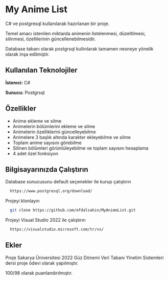 
# My Anime List

C# ve postgresql kullanılarak hazırlanan bir proje.

Temel amacı istenilen miktarda animenin listelenmesi, düzeltilmesi, silinmesi, özellilerinin güncellenebilmesidir.

Database tabanı olarak postgrsql kullınlarak tamamen nesneye yönelik olarak inşa edilmiştir.





## Kullanılan Teknolojiler

**İstemci:** C#

**Sunucu:** Postgrsql

  
## Özellikler

- Anime ekleme ve silme
- Animelerin bölümlerini ekleme ve silme
- Animelerin özelliklerini güncelleyebilme
- Animelere 3 başlık altında karakter ekleyebilme ve silme
- Toplam anime sayısını görebilme 
- Silinen bölümleri görüntüleyebilme ve toplam sayısını hesaplama
- 4 adet özel fonksiyon


  
## Bilgisayarınızda Çalıştırın

Database sunucusunu default seçenekler ile kurup çalıştırın

```bash
  https://www.postgresql.org/download/
```

Projeyi klonlayın

```bash
  git clone https://github.com/efdalsahin/MyAnimeList.git
```

Projeyi Visual Studio 2022 ile çalıştırın

```bash
  https://visualstudio.microsoft.com/tr/vs/
```



  
## Ekler

Proje Sakarya Üniversitesi 2022 Güz Dönemi Veri Tabanı Yinetim Sistemleri dersi proje ödevi olarak yapılmıştır. 

100/98 olarak puanlandırılmıştır.

  
